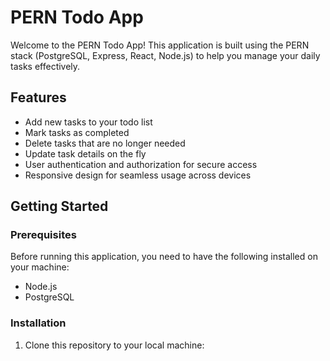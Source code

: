 # PERN Todo App

Welcome to the PERN Todo App! This application is built using the PERN stack (PostgreSQL, Express, React, Node.js) to help you manage your daily tasks effectively.

## Features

- Add new tasks to your todo list
- Mark tasks as completed
- Delete tasks that are no longer needed
- Update task details on the fly
- User authentication and authorization for secure access
- Responsive design for seamless usage across devices

## Getting Started

### Prerequisites

Before running this application, you need to have the following installed on your machine:

- Node.js
- PostgreSQL

### Installation

1. Clone this repository to your local machine:


